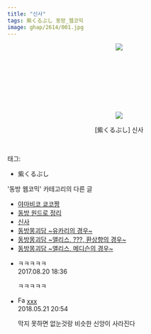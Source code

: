 ```yaml
---
title: "신사"
tags: 紫くるぶし 동방_웹코믹
image: ghap/2614/001.jpg
---
```

<div class="article">
<p style="text-align: center; clear: none; float: none;"><img src="{{ site.nasurl }}/ghap/2614/001.jpg"/></p>
<p style="text-align: center; clear: none; float: none;"><br/></p>
<p style="text-align: center; clear: none; float: none;"><br/></p>
<p style="text-align: center; clear: none; float: none;"><br/></p>
<p style="text-align: center; clear: none; float: none;"><br/></p>
<p style="text-align: center; clear: none; float: none;"><img src="{{ site.nasurl }}/ghap/2614/002.jpg"/></p>
<p style="text-align: center; clear: none; float: none;">[紫くるぶし] 신사</p>
<p><br/></p>
</div><div class="tagTrail">
<p>태그: </p>
<ul>
<li>紫くるぶし</li>
</ul>
</div><div class="another">
<p>'동방 웹코믹' 카테고리의 다른 글</p>
<ul>
<li><a href="/2016-10-17-ghap_2621">야마비코 쿄코짱</a></li>
<li><a href="/2016-10-16-ghap_2616">동방 원드로 정리</a></li>
<li><a href="/2016-10-16-ghap_2614">신사</a></li>
<li><a href="/2016-10-15-ghap_2605">동방몽괴담 ~유카리의 경우~</a></li>
<li><a href="/2016-10-15-ghap_2604">동방몽괴담 ~앨리스, ???, 환상향의 경우~</a></li>
<li><a href="/2016-10-15-ghap_2603">동방몽괴담 ~앨리스, 메디슨의 경우~</a></li>
</ul>
</div><div class="cb_module cb_fluid">
<div class="cb_wrt cb_profile">
<div class="comment">
<ul>
<li class="cb_thumb_off" id="comment15064249">
<div class="cb_comment_area">
<div class="cb_info_area">
<div class="cb_section">
<span class="cb_nick_name">ㅋㅋㅋㅋㅋ</span>
</div>
<div class="cb_section">
<span class="cb_date">2017.08.20 18:36 </span>
</div>
</div>
<div class="cb_dsc_comment">
<p class="cb_dsc">
											ㅋㅋㅋㅋㅋ
										</p>
</div>
</div></li>
<li class="cb_thumb_off" id="comment15259765">
<div class="cb_comment_area">
<div class="cb_info_area">
<div class="cb_section">
<span class="cb_nick_name"><img alt="Favicon of http://qksxodid12@naver.com" height="16" onerror="this.onerror=null;this.parentNode.removeChild(this)" src="http://naver.com/favicon.ico" width="16"/> <a href="http://qksxodid12@naver.com" onclick="return openLinkInNewWindow(this)">xxx</a></span>
</div>
<div class="cb_section">
<span class="cb_date">2018.05.21 20:54 </span>
</div>
</div>
<div class="cb_dsc_comment">
<p class="cb_dsc">
											막지 못하면 없눈것랑 비슷한 신앙이 사라진다
										</p>
</div>
</div></li>
</ul>
</div>
</div><!-- commentList close -->
</div>